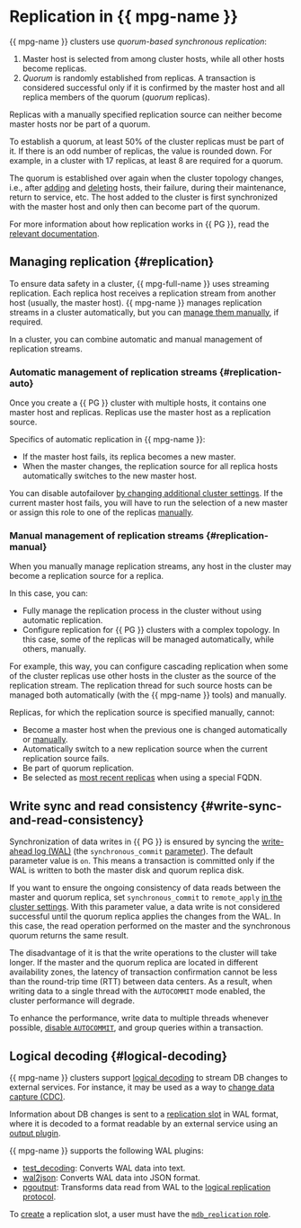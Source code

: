 # Replication in {{ mpg-name }}

{{ mpg-name }} clusters use _quorum-based synchronous replication_:

1. Master host is selected from among cluster hosts, while all other hosts become replicas.
1. _Quorum_ is randomly established from replicas. A transaction is considered successful only if it is confirmed by the master host and all replica members of the quorum (_quorum_ replicas).

Replicas with a manually specified replication source can neither become master hosts nor be part of a quorum.

To establish a quorum, at least 50% of the cluster replicas must be part of it. If there is an odd number of replicas, the value is rounded down. For example, in a cluster with 17 replicas, at least 8 are required for a quorum.

The quorum is established over again when the cluster topology changes, i.e., after [adding](../operations/hosts.md#add) and [deleting](../operations/hosts.md#remove) hosts, their failure, during their maintenance, return to service, etc. The host added to the cluster is first synchronized with the master host and only then can become part of the quorum.

For more information about how replication works in {{ PG }}, read the [relevant documentation](https://www.postgresql.org/docs/current/static/warm-standby.html).

## Managing replication {#replication}

To ensure data safety in a cluster, {{ mpg-full-name }} uses streaming replication. Each replica host receives a replication stream from another host (usually, the master host). {{ mpg-name }} manages replication streams in a cluster automatically, but you can [manage them manually](../operations/hosts.md#update), if required.

In a cluster, you can combine automatic and manual management of replication streams.

### Automatic management of replication streams {#replication-auto}

Once you create a {{ PG }} cluster with multiple hosts, it contains one master host and replicas. Replicas use the master host as a replication source.

Specifics of automatic replication in {{ mpg-name }}:

* If the master host fails, its replica becomes a new master.
* When the master changes, the replication source for all replica hosts automatically switches to the new master host.

You can disable autofailover [by changing additional cluster settings](../operations/update.md#change-additional-settings). If the current master host fails, you will have to run the selection of a new master or assign this role to one of the replicas [manually](../operations/update.md#start-manual-failover).

### Manual management of replication streams {#replication-manual}

When you manually manage replication streams, any host in the cluster may become a replication source for a replica.

In this case, you can:

* Fully manage the replication process in the cluster without using automatic replication.
* Configure replication for {{ PG }} clusters with a complex topology. In this case, some of the replicas will be managed automatically, while others, manually.

For example, this way, you can configure cascading replication when some of the cluster replicas use other hosts in the cluster as the source of the replication stream. The replication thread for such source hosts can be managed both automatically (with the {{ mpg-name }} tools) and manually.

Replicas, for which the replication source is specified manually, cannot:

* Become a master host when the previous one is changed automatically or [manually](../operations/update.md#start-manual-failover).
* Automatically switch to a new replication source when the current replication source fails.
* Be part of quorum replication.
* Be selected as [most recent replicas](../operations/connect.md#fqdn-replica) when using a special FQDN.

## Write sync and read consistency {#write-sync-and-read-consistency}

Synchronization of data writes in {{ PG }} is ensured by syncing the [write-ahead log (WAL)](https://www.postgresql.org/docs/current/wal-intro.html) (the `synchronous_commit` [parameter](settings-list.md#setting-synchronous-commit)). The default parameter value is `on`. This means a transaction is committed only if the WAL is written to both the master disk and quorum replica disk.

If you want to ensure the ongoing consistency of data reads between the master and quorum replica, set `synchronous_commit` to `remote_apply` [in the cluster settings](../operations/update.md#change-postgresql-config). With this parameter value, a data write is not considered successful until the quorum replica applies the changes from the WAL. In this case, the read operation performed on the master and the synchronous quorum returns the same result.

The disadvantage of it is that the write operations to the cluster will take longer. If the master and the quorum replica are located in different availability zones, the latency of transaction confirmation cannot be less than the round-trip time (RTT) between data centers. As a result, when writing data to a single thread with the `AUTOCOMMIT` mode enabled, the cluster performance will degrade.

To enhance the performance, write data to multiple threads whenever possible, [disable `AUTOCOMMIT`](https://www.postgresql.org/docs/current/ecpg-sql-set-autocommit.html), and group queries within a transaction.

## Logical decoding {#logical-decoding}

{{ mpg-name }} clusters support [logical decoding](https://www.postgresql.org/docs/current/logicaldecoding.html) to stream DB changes to external services. For instance, it may be used as a way to [change data capture (CDC)](../../data-transfer/concepts/cdc.md).

Information about DB changes is sent to a [replication slot](https://www.postgresql.org/docs/current/logicaldecoding-explanation.html) in WAL format, where it is decoded to a format readable by an external service using an [output plugin](https://www.postgresql.org/docs/current/logicaldecoding-output-plugin.html).

{{ mpg-name }} supports the following WAL plugins:

* [test_decoding](https://www.postgresql.org/docs/current/test-decoding.html): Converts WAL data into text.
* [wal2json](https://github.com/eulerto/wal2json): Converts WAL data into JSON format.
* [pgoutput](https://www.npgsql.org/doc/replication.html#logical-streaming-replication-protocol-pgoutput-plugin): Transforms data read from WAL to the [logical replication protocol](https://www.postgresql.org/docs/current/protocol-logicalrep-message-formats.html).

To [create](../operations/replication-slots.md#create) a replication slot, a user must have the [`mdb_replication` role](./roles.md#mdb-replication).
